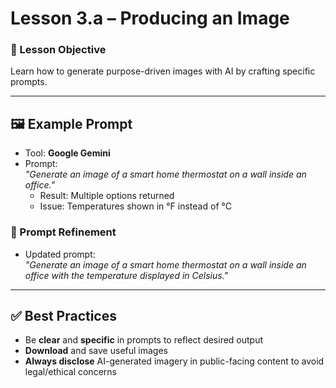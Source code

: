 # Lesson 3.a – Producing an Image

### 🎯 Lesson Objective
Learn how to generate purpose-driven images with AI by crafting specific prompts.

---

## 🖼️ Example Prompt

- Tool: **Google Gemini**
- Prompt:  
  _"Generate an image of a smart home thermostat on a wall inside an office."_
  - Result: Multiple options returned
  - Issue: Temperatures shown in °F instead of °C

### 💬 Prompt Refinement

- Updated prompt:  
  _"Generate an image of a smart home thermostat on a wall inside an office with the temperature displayed in Celsius."_

---

## ✅ Best Practices

- Be **clear** and **specific** in prompts to reflect desired output
- **Download** and save useful images
- **Always disclose** AI-generated imagery in public-facing content to avoid legal/ethical concerns
